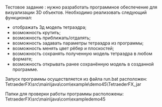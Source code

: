 Тестовое задание : нужно разработать программное обеспечение для визуализации 3D объектов. Необходимо реализовать следующий функционал:
-	отображать 3д модель тетраэдра;
-	возможность крутить;
-	возможность приближать/отдалять;
-	возможность задавать параметры тетраэдра из программы;
-	возможность менять цвет рёбер и плоскостей;
-	возможность сохранять полученную модель тетраэдра в любом формате;
-	возможность открывать ранее сохранённую модель в созданной программе.

Запуск программы осуществляется из файла run.bat расположен: 
TetraederFX\src\main\java\com\example\demo45\TetraederFX_jar 

Папки для проверки работы программы расположены: 
TetraederFX\src\main\java\com\exampledemo45
